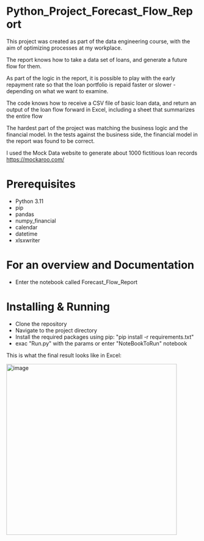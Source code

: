 # Python_Project_Forecast_Flow_Report

This project was created as part of the data engineering course, with the aim of optimizing processes at my workplace.

The report knows how to take a data set of loans, and generate a future flow for them.

As part of the logic in the report, it is possible to play with the early repayment rate so that the loan portfolio is repaid faster or slower - depending on what we want to examine.

The code knows how to receive a CSV file of basic loan data, and return an output of the loan flow forward in Excel, including a sheet that summarizes the entire flow

The hardest part of the project was matching the business logic and the financial model. In the tests against the business side, the financial model in the report was found to be correct.

I used the Mock Data website to generate about 1000 fictitious loan records
https://mockaroo.com/

# Prerequisites
- Python 3.11
- pip
- pandas
- numpy_financial
- calendar
- datetime
- xlsxwriter

# For an overview and Documentation
- Enter the notebook called  Forecast_Flow_Report

# Installing & Running 
- Clone the repository 
- Navigate to the project directory
- Install the required packages using pip: "pip install -r requirements.txt"
- exac "Run.py" with the params or enter "NoteBookToRun" notebook


This is what the final result looks like in Excel:

<img width="446" alt="image" src="https://github.com/anatzaf/Python_Project_Forecast_Flow_Report/assets/157733416/14ee6742-d209-4b4b-bf9c-cf12bb45948a">
